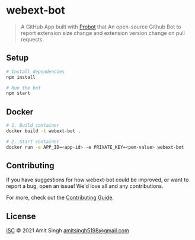 # webext-bot

> A GitHub App built with [Probot](https://github.com/probot/probot) that An open-source Github Bot to report extension size change and extension version change on pull requests.

## Setup

```sh
# Install dependencies
npm install

# Run the bot
npm start
```

## Docker

```sh
# 1. Build container
docker build -t webext-bot .

# 2. Start container
docker run -e APP_ID=<app-id> -e PRIVATE_KEY=<pem-value> webext-bot
```

## Contributing

If you have suggestions for how webext-bot could be improved, or want to report a bug, open an issue! We'd love all and any contributions.

For more, check out the [Contributing Guide](CONTRIBUTING.md).

## License

[ISC](LICENSE) © 2021 Amit Singh <amitsingh5198@gmail.com>
